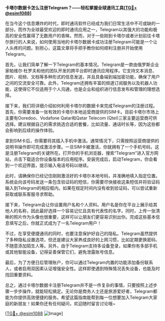 **卡塔尔数据卡怎么注册Telegram？——轻松掌握全球通讯工具[[TG💪+ @esim1088](https://t.me/s/esim1088)]**

在当今这个信息爆炸的时代，即时通讯软件已经成为我们日常生活中不可或缺的一部分。而作为全球最受欢迎的即时通讯应用之一，Telegram以其强大的功能和极高的安全性赢得了无数用户的青睐。然而，对于一些刚到卡塔尔或者计划前往卡塔尔旅行的人来说，如何使用当地的卡塔尔数据卡成功注册Telegram可能是一个让人头疼的问题。别担心，这篇文章将手把手教你如何顺利注册并开始使用Telegram。

首先，让我们简单了解一下Telegram的基本情况。Telegram是一款由俄罗斯企业家帕维尔·杜罗夫和他的团队开发的跨平台即时通讯应用程序。它支持文本消息、图片、视频、文档等多种形式的信息发送，并且具备端到端加密功能，确保了用户之间的交流安全可靠。此外，Telegram还拥有丰富的频道订阅服务以及机器人功能，这使得它不仅适用于个人沟通，也是企业和组织进行信息发布和管理的理想选择。

接下来，我们将详细介绍如何利用卡塔尔的数据卡来完成Telegram的注册过程。首先，你需要准备一张有效的卡塔尔本地运营商提供的SIM卡。目前卡塔尔市场上主要有Ooredoo、Vodafone Qatar和Qatar Telecom (Qtel)三家主要运营商可供选择。建议根据自己的需求挑选合适的套餐，比如流量、通话时长等，因为这些都会影响到后续的操作体验。

拿到SIM卡后，你需要将其插入手机中激活。通常情况下，只需按照运营商提供的说明书操作即可完成激活步骤。一旦SIM卡被激活，你就拥有了一个手机号码，这是注册Telegram的关键所在。打开你的手机浏览器，搜索“Telegram”进入官方网站，点击下载适合你设备版本的应用程序。安装完成后，启动Telegram，你会看到一个欢迎界面，提示输入电话号码以继续。

此时，请确保你已经记住刚刚激活好的卡塔尔本地号码，并准确地填入指定位置。系统会向该号码发送一条包含验证码的短信，你需要尽快接收这条短信并将验证码输入到Telegram的相应框内。如果在规定时间内没有收到验证码，可以尝试重新获取或联系客服寻求帮助。

接下来，Telegram会让你设置用户名和个人资料。用户名是你在平台上展示给其他人的名称，因此最好选择一个容易记忆且具有代表性的名字。同时，上传一张清晰的照片作为头像也很重要，这样可以让朋友们更容易识别出你。完成这些基本信息填写之后，你就正式成为了一名Telegram用户！

不过，在享受便捷通讯的同时，也要注意保护好自己的隐私。Telegram虽然提供了多种隐私设置选项，但还是建议大家养成良好的上网习惯，比如定期更换密码、不随意添加陌生人等。另外，由于Telegram支持多设备登录，如果你有多部手机或其他智能设备，记得妥善保管它们，避免泄露账号信息。

最后，为了方便日后管理账户，你可以通过Telegram内置的功能添加备份联系人，或者启用双因素认证增强安全性。这样即使遇到特殊情况丢失设备，也能及时找回重要资料。

总之，通过卡塔尔数据卡注册Telegram并不是一件复杂的事情，只要按照上述步骤一步步操作，就能轻松搞定。无论你是商务人士还是旅游爱好者，Telegram都能为你提供高效便捷的服务。希望这篇指南能帮到每一位想要加入Telegram大家庭的新朋友！如果你还有任何疑问，欢迎随时留言讨论哦~

[[TG💪+ @esim1088](https://t.me/s/esim1088) ![Image](https://i.postimg.cc/4NQfJmqS/Snipaste-2025-05-13-00-14-12.png)]